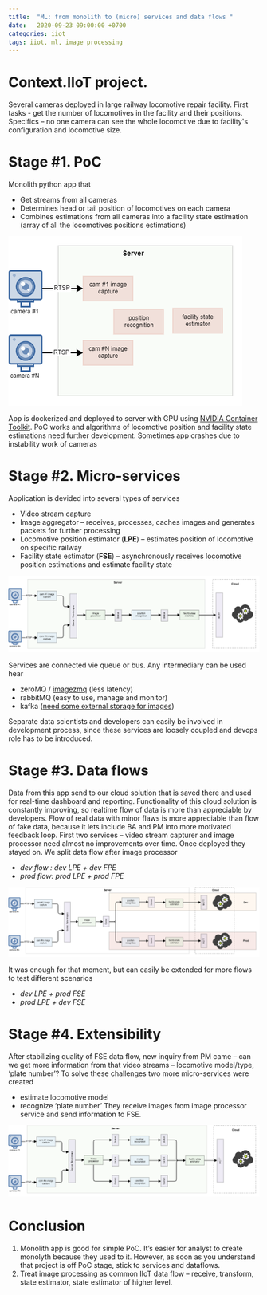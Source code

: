 ```yaml
---
title:  "ML: from monolith to (micro) services and data flows "
date:   2020-09-23 09:00:00 +0700
categories: iiot
tags: iiot, ml, image processing
---
```

# Context.IIoT project.
Several cameras deployed in large railway locomotive repair facility. First tasks - get the number of locomotives in the facility and their positions. Specifics – no one camera can see the whole locomotive due to facility's configuration and locomotive size.

# Stage #1. PoC
Monolith python app that 
-	Get streams from all cameras
-	Determines head or tail position of locomotives on each camera
-	Combines estimations from all cameras into a facility state estimation (array of all the locomotives positions estimations)

![monolith app](\assets\ml-micro-services\monolith.png)

App is dockerized and deployed to server with GPU using [NVIDIA Container Toolkit](https://github.com/NVIDIA/nvidia-docker).
PoC works and algorithms of locomotive position and facility state estimations need further development.
Sometimes app crashes due to instability work of cameras 

# Stage #2. Micro-services

Application is devided into several types of services 
-	Video stream capture
-	Image aggregator – receives, processes, caches images and generates packets for further processing
-	Locomotive position estimator (**LPE**) – estimates position of locomotive on specific railway
-	Facility state estimator (**FSE**) – asynchronously receives locomotive position estimations and estimate facility state 

![micro services](\assets\ml-micro-services\services.png)

Services are connected vie queue or bus. Any intermediary can be used hear 
-	zeroMQ / [imagezmq](https://github.com/jeffbass/imagezmq) (less latency)
-	rabbitMQ (easy to use, manage and monitor)
-	kafka ([need some external storage for images](https://www.kai-waehner.de/blog/2020/08/07/apache-kafka-handling-large-messages-and-files-for-image-video-audio-processing/))

Separate data scientists and developers can easily be involved in development process, since these services are loosely coupled and devops role has to be introduced. 

# Stage #3. Data flows

Data from this app send to our cloud solution that is saved there and used for real-time dashboard and reporting. Functionality of this cloud solution is constantly improving, so realtime flow of data is more than appreciable by developers. Flow of real data with minor flaws is more appreciable than flow of fake data, because it lets include BA and PM into more motivated feedback loop.
First two services – video stream capturer and image processor need almost no improvements over time. Once deployed they stayed on. We split data flow after image processor 
-	*dev flow : dev LPE + dev FPE*
-	*prod flow: prod LPE + prod FPE*

![dataflows](\assets\ml-micro-services\dataflows.png)

It was enough for that moment, but can easily be extended for more flows to test different scenarios
-	*dev LPE + prod FSE*
-	*prod LPE + dev FSE*

# Stage #4. Extensibility

After stabilizing quality of FSE data flow, new inquiry from PM came – can we get more information from that video streams – locomotive model/type, ‘plate number’?
To solve these challenges two more micro-services were created
-	estimate locomotive model 
-	recognize ‘plate number’
They receive images from image processor service and send information to FSE.

![final microservices](\assets\ml-micro-services\final.png)

# Conclusion
1.	Monolith app is good for simple PoC. It’s easier for analyst to create monolyth because they used to it. However, as soon as you understand that project is off PoC stage, stick to services and dataflows. 
2.	Treat image processing as common IIoT data flow – receive, transform, state estimator, state estimator of higher level.


